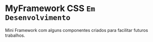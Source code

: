 # MyFramework CSS `Em Desenvolvimento`
Mini Framework com alguns componentes criados para facilitar futuros trabalhos.
